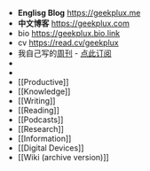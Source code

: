 - **Englisg Blog** https://geekplux.me
- **中文博客** https://geekplux.com
- bio https://geekplux.bio.link
- cv https://read.cv/geekplux
- 我自己写的[周刊](https://geekplux.com/newsletters) - [点此订阅](https://geekplux.zhubai.love)
-
-
- [[Productive]]
- [[Knowledge]]
- [[Writing]]
- [[Reading]]
- [[Podcasts]]
- [[Research]]
- [[Information]]
- [[Digital Devices]]
- [[Wiki (archive version)]]